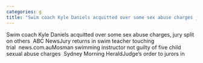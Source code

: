 ```yaml
---
categories: g
title: "Swim coach Kyle Daniels acquitted over some sex abuse charges jury split on others  ABC News"
---
```

Swim coach Kyle Daniels acquitted over some sex abuse charges, jury split on others&nbsp;&nbsp;ABC NewsJury returns in swim teacher touching trial&nbsp;&nbsp;news.com.auMosman swimming instructor not guilty of five child sexual abuse charges&nbsp;&nbsp;Sydney Morning HeraldJudge’s order to jurors in